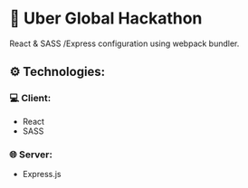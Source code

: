 # 🚗 Uber Global Hackathon

React & SASS /Express configuration using webpack bundler.

## ⚙️ Technologies:

### 💻 Client:
- React
- SASS

### 🌐 Server:
- Express.js
